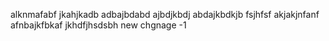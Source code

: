 alknmafabf
jkahjkadb
adbajbdabd
ajbdjkbdj
abdajkbdkjb
fsjhfsf
akjakjnfanf\
afnbajkfbkaf
jkhdfjhsdsbh
new chgnage -1
